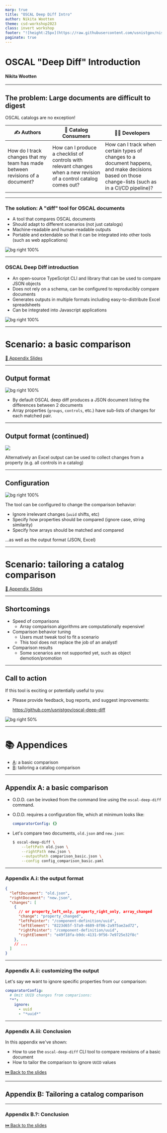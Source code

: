 ```yaml
---
marp: true
title: "OSCAL Deep Diff Intro"
author: Nikita Wootten
theme: csd-workshop2023
class: invert workshop
footer: "![height:25px](https://raw.githubusercontent.com/usnistgov/nist-header-footer/nist-pages/images/nist_logo_brand_white.svg) OSCAL Deep Diff Introduction"
paginate: true
---
```


<!-- 
_paginate: false
_class: invert workshop radialbg
-->

# OSCAL "Deep Diff" Introduction
#### Nikita Wootten

---


## The problem: **Large documents are difficult to digest**

OSCAL catalogs are no exception!

| ✍️ Authors | 🧾 Catalog Consumers | 🧑‍💻 Developers |
| - | - | - |
| How do I track changes that my team has made between revisions of a document? | How can I produce a checklist of controls with relevant changes when a new revision of a control catalog comes out? | How can I track when certain types of changes to a document happens, and make decisions based on those change-lists (such as in a CI/CD pipeline)? |

---

<!--
_footer: "![height:25px invert](https://raw.githubusercontent.com/usnistgov/nist-header-footer/nist-pages/images/nist_logo_brand_white.svg) OSCAL Deep Diff Introduction"
_class: workshop
-->

### The solution: A "diff" tool for OSCAL documents

* A tool that compares OSCAL documents
* Should adapt to different scenarios (not just catalogs)
* Machine-readable and human-readable outputs
* Portable and extendable so that it can be integrated into other tools (such as web applications)

![bg right 100%](./support/screenshot_gh_diff.png)

---

<!--
_footer: "![height:25px invert](https://raw.githubusercontent.com/usnistgov/nist-header-footer/nist-pages/images/nist_logo_brand_white.svg) OSCAL Deep Diff Introduction"
_class: workshop
-->

### OSCAL Deep Diff introduction

* An open-source TypeScript CLI and library that can be used to compare JSON objects
* Does not rely on a schema, can be configured to reproducibly compare documents
* Generates outputs in multiple formats including easy-to-distribute Excel spreadsheets
* Can be integrated into Javascript applications

![bg right 100%](./support/screenshot_gh_odd_repocard.png)

---

<!--
_class: invert workshop radialbg
-->

# Scenario: a basic comparison

[🔗 Appendix Slides](#appendix-a-a-basic-comparison)

---

## Output format

![bg right 100%](./support/screenshot_comparison.png)

- By default OSCAL deep diff produces a JSON document listing the differences between 2 documents
- Array properties (`groups`, `controls`, etc.) have sub-lists of changes for each matched pair.

---

## Output format (continued)

![](./support/screenshot_comparison_excel.png)

Alternatively an Excel output can be used to collect changes from a property (e.g. all controls in a catalog)

---

## Configuration

![bg right 100%](./support/screenshot_config.png)

The tool can be configured to change the comparison behavior:
- Ignore irrelevant changes (`uuid` shifts, etc)
- Specify how properties should be compared (ignore case, string similarity)
- Specify how arrays should be matched and compared

...as well as the output format (JSON, Excel)

---

<!--
_class: invert workshop radialbg
-->

# Scenario: tailoring a catalog comparison

[🔗 Appendix Slides](#appendix-b-tailoring-a-catalog-comparison)

---

## Shortcomings

* Speed of comparisons
    - Array comparison algorithms are computationally expensive!
* Comparison behavior tuning
    - Users must tweak tool to fit a scenario
    - This tool does not replace the job of an analyst!
* Comparison results
    - Some scenarios are not supported yet, such as object demotion/promotion

<!--
An example of object promotion/demotion would be an enhancement becoming a control (or vice versa)
-->

---

<!--
_class: invert workshop radialbg
-->

## Call to action

If this tool is exciting or potentially useful to you:
- Please provide feedback, bug reports, and suggest improvements:

    https://github.com/usnistgov/oscal-deep-diff

![bg right 50%](https://imgs.xkcd.com/comics/data_trap.png)

---

# 📚 Appendices

- [A](#appendix-a-a-basic-comparison): a basic comparison
- [B](#appendix-b-tailoring-a-catalog-comparison): tailoring a catalog comparison

---

## Appendix A: a basic comparison

* O.D.D. can be invoked from the command line using the `oscal-deep-diff` command.
* O.D.D. requires a configuration file, which at minimum looks like:

    ```yaml
    comparatorConfig: {}
    ```
* Let's compare two documents, `old.json` and `new.json`:

    ```sh
    $ oscal-deep-diff \
		--leftPath old.json \
		--rightPath new.json \
		--outputPath comparison_basic.json \
		--config config_comparison_basic.yaml
    ```

---

### Appendix A.i: the output format

```json
{
  "leftDocument": "old.json",
  "rightDocument": "new.json",
  "changes": [
    {
      // or property_left_only, property_right_only, array_changed
      "change": "property_changed",
      "leftPointer": "/component-definition/uuid",
      "leftElement": "8223d65f-57a9-4689-8f06-2a975ae2ad72",
      "rightPointer": "/component-definition/uuid",
      "rightElement": "e49f18fa-b9dc-4131-9f56-7e9725e32f8c"
    },
    // ...
  ]
}
```

---

### Appendix A.ii: customizing the output

Let's say we want to ignore specific properties from our comparison:

```yaml
comparatorConfig:
  # Omit UUID changes from comparisons:
  "*":
    ignore:
      - uuid
      - "*uuid*"

```

---

### Appendix A.iii: Conclusion

In this appendix we've shown:
* How to use the `oscal-deep-diff` CLI tool to compare revisions of a basic document
* How to tailor the comparison to ignore `UUID` values

[⏮️ Back to the slides](#scenario-a-basic-comparison)

---

## Appendix B: Tailoring a catalog comparison

---

### Appendix B.?: Conclusion

[⏮️ Back to the slides](#scenario-tailoring-a-catalog-comparison)
